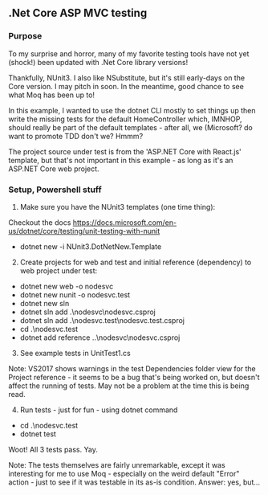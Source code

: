## .Net Core ASP MVC testing
### Purpose
To my surprise and horror, many of my favorite testing tools have not yet (shock!) been updated with .Net Core library versions!

Thankfully, NUnit3. I also like NSubstitute, but it's still early-days on the Core version. I may pitch in soon. In the meantime, good chance to see what Moq has been up to! 

In this example, I wanted to use the dotnet CLI mostly to set things up then write the missing tests for the default HomeController which, IMNHOP, should really be part of the default templates - after all, we (Microsoft? do want to promote TDD don't we? Hmmm?

The project source under test is from the 'ASP.NET Core with React.js' template, but that's not important in this example - as long as it's an ASP.NET Core web project.

### Setup, Powershell stuff 
1. Make sure you have the NUnit3 templates (one time thing):

Checkout the docs https://docs.microsoft.com/en-us/dotnet/core/testing/unit-testing-with-nunit

- dotnet new -i NUnit3.DotNetNew.Template

2. Create projects for web and test and initial reference (dependency) to web project under test:
- dotnet new web -o nodesvc
- dotnet new nunit -o nodesvc.test
- dotnet new sln
- dotnet sln add .\nodesvc\nodesvc.csproj
- dotnet sln add .\nodesvc.test\nodesvc.test.csproj
- cd  .\nodesvc.test
- dotnet add reference ..\nodesvc\nodesvc.csproj

3. See example tests in UnitTest1.cs

Note: VS2017 shows warnings in the test Dependencies folder view for the Project reference - it seems to be a bug that's being worked on, but doesn't affect the running of tests. May not be a problem at the time this is being read.

4. Run tests - just for fun - using dotnet command
- cd .\nodesvc.test
- dotnet test

Woot! All 3 tests pass. Yay.

Note: The tests themselves are fairly unremarkable, except it was interesting for me to use Moq - especially on the weird default "Error" action - just to see if it was testable in its as-is condition. Answer: yes, but...  




 